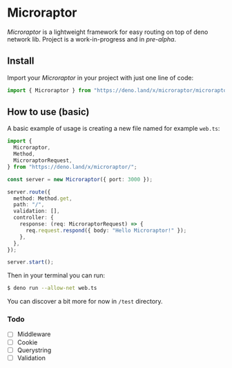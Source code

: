 # Microraptor

_Microraptor_ is a lightweight framework for easy routing on top of deno network lib.
Project is a work-in-progress and in _pre-alpha_.

## Install

Import your _Microraptor_ in your project with just one line of code:

```ts
import { Microraptor } from "https://deno.land/x/microraptor/microraptor.ts";
```

## How to use (basic)

A basic example of usage is creating a new file named for example `web.ts`:

```ts
import {
  Microraptor,
  Method,
  MicroraptorRequest,
} from "https://deno.land/x/microraptor/";

const server = new Microraptor({ port: 3000 });

server.route({
  method: Method.get,
  path: "/",
  validation: [],
  controller: {
    response: (req: MicroraptorRequest) => {
      req.request.respond({ body: "Hello Microraptor!" });
    },
  },
});

server.start();
```

Then in your terminal you can run:

```bash
$ deno run --allow-net web.ts
```

You can discover a bit more for now in `/test` directory.

### Todo

- [ ] Middleware
- [ ] Cookie
- [ ] Querystring
- [ ] Validation
